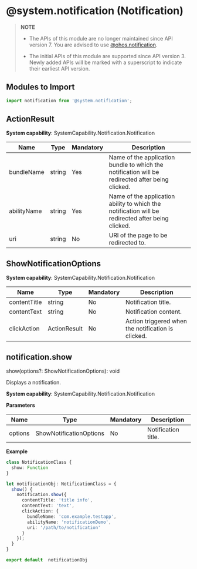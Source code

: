 # @system.notification (Notification)

> **NOTE**
> - The APIs of this module are no longer maintained since API version 7. You are advised to use [@ohos.notification](js-apis-notification.md).
> 
> - The initial APIs of this module are supported since API version 3. Newly added APIs will be marked with a superscript to indicate their earliest API version.


## Modules to Import


```ts
import notification from '@system.notification';
```

## ActionResult

**System capability**: SystemCapability.Notification.Notification

| Name       | Type                                          | Mandatory| Description                     |
| ----------- | ---------------------------------------------- | ---- | ------------------------- |
| bundleName  | string                                          | Yes  | Name of the application bundle to which the notification will be redirected after being clicked.                 |
| abilityName  | string                                          | Yes  | Name of the application ability to which the notification will be redirected after being clicked.|
| uri         | string                                          | No  | URI of the page to be redirected to.             |


## ShowNotificationOptions

**System capability**: SystemCapability.Notification.Notification

| Name         | Type                                          | Mandatory| Description                       |
| ------------- | ---------------------------------------------- | ---- | ------------------------- |
| contentTitle  | string                                          | No  | Notification title.                 |
| contentText   | string                                          | No  | Notification content.                 |
| clickAction   | ActionResult                                    | No  | Action triggered when the notification is clicked.    |


## notification.show

show(options?: ShowNotificationOptions): void

Displays a notification.

**System capability**: SystemCapability.Notification.Notification

**Parameters**

| Name| Type| Mandatory| Description|
| -------- | -------- | -------- | -------- |
| options | ShowNotificationOptions | No| Notification title.|

**Example**
```ts
class NotificationClass {
  show: Function
}

let notificationObj: NotificationClass = {
  show() {
    notification.show({
      contentTitle: 'title info',
      contentText: 'text',
      clickAction: {
        bundleName: 'com.example.testapp',
        abilityName: 'notificationDemo',
        uri: '/path/to/notification'
      }
    });
  }
}

export default  notificationObj
```

